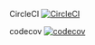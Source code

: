 CircleCI
[![CircleCI](https://dl.circleci.com/status-badge/img/gh/yufanxiao123/udemy-chatty-backend/tree/develop.svg?style=svg)](https://dl.circleci.com/status-badge/redirect/gh/yufanxiao123/udemy-chatty-backend/tree/develop)

codecov
[![codecov](https://codecov.io/gh/yufanxiao123/udemy-chatty-backend/branch/develop/graph/badge.svg?token=PR8JM8J1MA)](https://codecov.io/gh/yufanxiao123/udemy-chatty-backend)
